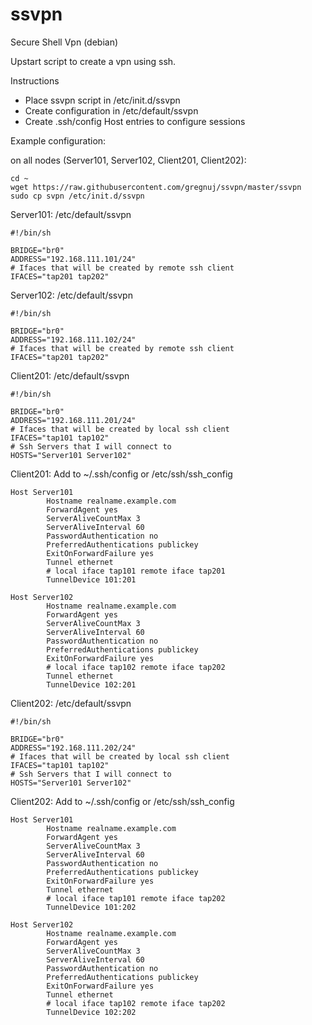 # ssvpn
Secure Shell Vpn (debian)

Upstart script to create a vpn using ssh.

Instructions
- Place ssvpn script in /etc/init.d/ssvpn
- Create configuration in /etc/default/ssvpn
- Create .ssh/config Host entries to configure sessions 

Example configuration:

on all nodes (Server101, Server102, Client201, Client202):
```
cd ~
wget https://raw.githubusercontent.com/gregnuj/ssvpn/master/ssvpn
sudo cp svpn /etc/init.d/ssvpn
```

Server101: /etc/default/ssvpn
```
#!/bin/sh

BRIDGE="br0"
ADDRESS="192.168.111.101/24"
# Ifaces that will be created by remote ssh client
IFACES="tap201 tap202"
```

Server102: /etc/default/ssvpn
```
#!/bin/sh

BRIDGE="br0"
ADDRESS="192.168.111.102/24"
# Ifaces that will be created by remote ssh client
IFACES="tap201 tap202"
```

Client201: /etc/default/ssvpn
```
#!/bin/sh

BRIDGE="br0"
ADDRESS="192.168.111.201/24"
# Ifaces that will be created by local ssh client
IFACES="tap101 tap102"
# Ssh Servers that I will connect to
HOSTS="Server101 Server102"
```

Client201: Add to ~/.ssh/config or /etc/ssh/ssh_config
```
Host Server101
        Hostname realname.example.com
        ForwardAgent yes
        ServerAliveCountMax 3
        ServerAliveInterval 60
        PasswordAuthentication no
        PreferredAuthentications publickey
        ExitOnForwardFailure yes
        Tunnel ethernet
        # local iface tap101 remote iface tap201
        TunnelDevice 101:201
    
Host Server102
        Hostname realname.example.com
        ForwardAgent yes
        ServerAliveCountMax 3
        ServerAliveInterval 60
        PasswordAuthentication no
        PreferredAuthentications publickey
        ExitOnForwardFailure yes
        # local iface tap102 remote iface tap202
        Tunnel ethernet
        TunnelDevice 102:201
```

Client202: /etc/default/ssvpn
```
#!/bin/sh

BRIDGE="br0"
ADDRESS="192.168.111.202/24"
# Ifaces that will be created by local ssh client
IFACES="tap101 tap102"
# Ssh Servers that I will connect to
HOSTS="Server101 Server102"
```

Client202: Add to ~/.ssh/config or /etc/ssh/ssh_config
```
Host Server101
        Hostname realname.example.com
        ForwardAgent yes
        ServerAliveCountMax 3
        ServerAliveInterval 60
        PasswordAuthentication no
        PreferredAuthentications publickey
        ExitOnForwardFailure yes
        Tunnel ethernet
        # local iface tap101 remote iface tap202
        TunnelDevice 101:202
    
Host Server102
        Hostname realname.example.com
        ForwardAgent yes
        ServerAliveCountMax 3
        ServerAliveInterval 60
        PasswordAuthentication no
        PreferredAuthentications publickey
        ExitOnForwardFailure yes
        Tunnel ethernet
        # local iface tap102 remote iface tap202
        TunnelDevice 102:202
```

